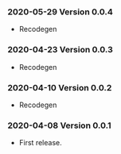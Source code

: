 ### 2020-05-29 Version 0.0.4
* Recodegen

### 2020-04-23 Version 0.0.3
* Recodegen

### 2020-04-10 Version 0.0.2
* Recodegen

### 2020-04-08 Version 0.0.1
* First release.